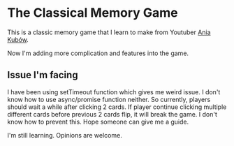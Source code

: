 # The Classical Memory Game

This is a classic memory game that I learn to make from Youtuber [Ania Kubów](https://www.youtube.com/channel/UC5DNytAJ6_FISueUfzZCVsw).

Now I'm adding more complication and features into the game.

## Issue I'm facing

I have been using setTimeout function which gives me weird issue. I don't know how to use async/promise function neither. So currently, players should wait a while after clicking 2 cards. If player continue clicking multiple different cards before previous 2 cards flip, it will break the game. I don't know how to prevent this. Hope someone can give me a guide.

I'm still learning. Opinions are welcome.

